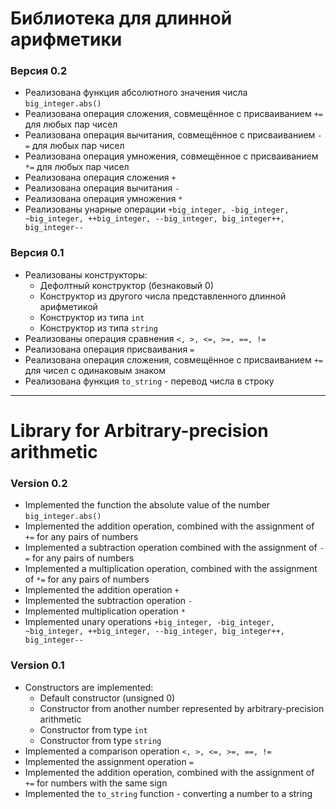 # Библиотека для длинной арифметики

### Версия 0.2
* Реализована функция абсолютного значения числа `big_integer.abs()`
* Реализована операция сложения, совмещённое с присваиванием `+=` для любых пар чисел
* Реализована операция вычитания, совмещённое с присваиванием `-=` для любых пар чисел
* Реализована операция умножения, совмещённое с присваиванием `*=` для любых пар чисел
* Реализована операция сложения `+`
* Реализована операция вычитания `-`
* Реализована операция умножения `*`
* Реализованы унарные операции `+big_integer, -big_integer, ~big_integer, ++big_integer, --big_integer, big_integer++, big_integer--`

### Версия 0.1
* Реализованы конструкторы:
  * Дефолтный конструктор (безнаковый 0)
  * Конструктор из другого числа представленного длинной арифметикой
  * Конструктор из типа `int`
  * Конструктор из типа `string`
* Реализованы операция сравнения `<, >, <=, >=, ==, !=`
* Реализована операция присваивания `=`
* Реализована операция сложения, совмещённое с присваиванием `+=` для чисел с одинаковым знаком
* Реализована функция `to_string` - перевод числа в строку

__________

# Library for Arbitrary-precision arithmetic

### Version 0.2
* Implemented the function the absolute value of the number `big_integer.abs()`
* Implemented the addition operation, combined with the assignment of `+=` for any pairs of numbers
* Implemented a subtraction operation combined with the assignment of `-=` for any pairs of numbers
* Implemented a multiplication operation, combined with the assignment of `*=` for any pairs of numbers
* Implemented the addition operation `+`
* Implemented the subtraction operation `-`
* Implemented multiplication operation `*`
* Implemented unary operations  `+big_integer, -big_integer, ~big_integer, ++big_integer, --big_integer, big_integer++, big_integer--`

### Version 0.1
* Constructors are implemented:
  * Default constructor (unsigned 0)
  * Constructor from another number represented by arbitrary-precision arithmetic
  * Constructor from type `int`
  * Constructor from type `string`
* Implemented a comparison operation `<, >, <=, >=, ==, !=`
* Implemented the assignment operation `=`
* Implemented the addition operation, combined with the assignment of  `+=` for numbers with the same sign
* Implemented the `to_string` function - converting a number to a string
